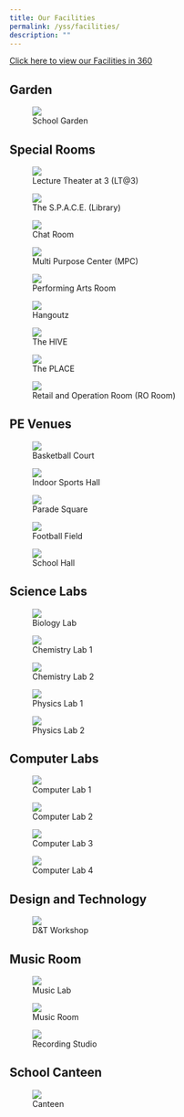 ```yaml
---
title: Our Facilities
permalink: /yss/facilities/
description: ""
---
```

[Click here to view our Facilities in 360](https://kuula.co/share/collection/7PDqZ?logo=1&amp;info=1&amp;fs=1&amp;vr=0&amp;sd=1&amp;thumbs=1)

Garden
-----------------------

<figure><img src="/images/YSS/Garden.jpg"><figcaption>School Garden</figcaption></figure> 

Special Rooms
-------------------
<figure><img src="/images/YSS/LT@3.png"><figcaption>Lecture Theater at 3 (LT@3)</figcaption></figure> 

<figure><img src="/images/YSS/Library.png"><figcaption>The S.P.A.C.E. (Library)</figcaption></figure> 

<figure><img src="/.."><figcaption>Chat Room</figcaption></figure> 

<figure><img src="/images/YSS/MPC.png"><figcaption>Multi Purpose Center (MPC)</figcaption></figure> 

<figure><img src="/…"><figcaption>Performing Arts Room</figcaption></figure> 

<figure><img src="/…"><figcaption>Hangoutz</figcaption></figure>

<figure><img src="/…"><figcaption>The HIVE</figcaption></figure> 

<figure><img src="/…"><figcaption>The PLACE</figcaption></figure>

<figure><img src="/…"><figcaption>Retail and Operation Room (RO Room)</figcaption></figure> 

PE Venues
-----------------------

<figure><img src="/…"><figcaption>Basketball Court</figcaption></figure>

<figure><img src="/…"><figcaption>Indoor Sports Hall</figcaption></figure> 

<figure><img src="/images/YSS/ParadeSquare.jpg"><figcaption>Parade Square</figcaption></figure> 

<figure><img src="/…"><figcaption>Football Field</figcaption></figure> 

<figure><img src="/images/YSS/SchoolHall.png"><figcaption>School Hall</figcaption></figure> 


Science Labs
-------------------------
<figure><img src="/…"><figcaption>Biology Lab</figcaption></figure> 

<figure><img src="/images/YSS/chem-lab-1.jpeg"><figcaption>Chemistry Lab 1</figcaption></figure> 

<figure><img src="/images/YSS/chem-lab-2.jpeg"><figcaption>Chemistry Lab 2</figcaption></figure> 

<figure><img src="/images/YSS/Phy_Lab-1.jpeg"><figcaption>Physics Lab 1</figcaption></figure> 

<figure><img src="/images/YSS/Phy_Lab-2.jpeg"><figcaption>Physics Lab 2</figcaption></figure> 

Computer Labs
-------------------------

<figure><img src="/…"><figcaption>Computer Lab 1</figcaption></figure> 

<figure><img src="/…"><figcaption>Computer Lab 2</figcaption></figure> 

<figure><img src="/…"><figcaption>Computer Lab 3</figcaption></figure> 

<figure><img src="/…"><figcaption>Computer Lab 4</figcaption></figure>


Design and Technology
---------------------

<figure><img src="/images/YSS/DnTWorkshop.jpeg"><figcaption>D&amp;T Workshop</figcaption></figure> 


Music Room
-----------------------
<figure><img src="/…"><figcaption>Music Lab</figcaption></figure> 

<figure><img src="/images/YSS/Music_Room.jpg"><figcaption>Music Room</figcaption></figure>

<figure><img src="/…"><figcaption>Recording Studio</figcaption></figure> 

School Canteen
-----------------
<figure><img src="/…"><figcaption>Canteen</figcaption></figure>